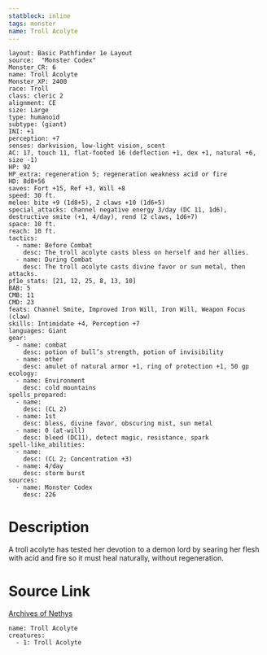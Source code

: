 ```yaml
---
statblock: inline
tags: monster
name: Troll Acolyte
---
```

```statblock
layout: Basic Pathfinder 1e Layout
source:  "Monster Codex"
Monster_CR: 6
name: Troll Acolyte
Monster_XP: 2400
race: Troll
class: cleric 2
alignment: CE
size: Large
type: humanoid
subtype: (giant)
INI: +1
perception: +7
senses: darkvision, low-light vision, scent
AC: 17, touch 11, flat-footed 16 (deflection +1, dex +1, natural +6, size -1)
HP: 92
HP_extra: regeneration 5; regeneration weakness acid or fire
HD: 8d8+56
saves: Fort +15, Ref +3, Will +8
speed: 30 ft.
melee: bite +9 (1d8+5), 2 claws +10 (1d6+5)
special_attacks: channel negative energy 3/day (DC 11, 1d6), destructive smite (+1, 4/day), rend (2 claws, 1d6+7)
space: 10 ft.
reach: 10 ft.
tactics:
  - name: Before Combat
    desc: The troll acolyte casts bless on herself and her allies.
  - name: During Combat
    desc: The troll acolyte casts divine favor or sun metal, then attacks.
pf1e_stats: [21, 12, 25, 8, 13, 10]
BAB: 5
CMB: 11
CMD: 23
feats: Channel Smite, Improved Iron Will, Iron Will, Weapon Focus (claw)
skills: Intimidate +4, Perception +7
languages: Giant
gear:
  - name: combat
    desc: potion of bull’s strength, potion of invisibility
  - name: other
    desc: amulet of natural armor +1, ring of protection +1, 50 gp
ecology:
  - name: Environment
    desc: cold mountains
spells_prepared:
  - name:
    desc: (CL 2)
  - name: 1st
    desc: bless, divine favor, obscuring mist, sun metal
  - name: 0 (at-will)
    desc: bleed (DC11), detect magic, resistance, spark
spell-like_abilities:
  - name:
    desc: (CL 2; Concentration +3)
  - name: 4/day
    desc: storm burst
sources:
  - name: Monster Codex
    desc: 226
```
# Description
A troll acolyte has tested her devotion to a demon lord by searing her flesh with acid and fire so it must heal naturally, without regeneration.
# Source Link
[Archives of Nethys](https://aonprd.com/MonsterDisplay.aspx?ItemName=Troll%20Acolyte)
```encounter-table
name: Troll Acolyte
creatures:
  - 1: Troll Acolyte
```
